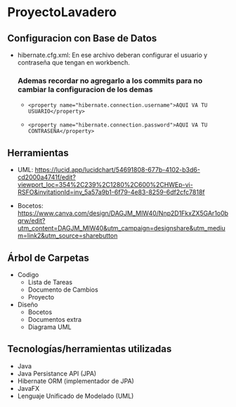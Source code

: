 # ProyectoLavadero

## Configuracion con Base de Datos
- hibernate.cfg.xml: En ese archivo deberan configurar el usuario y contraseña que tengan en workbench. 
    ### <b>Ademas recordar no agregarlo a los commits para no cambiar la configuracion de los demas</b>
  -     <property name="hibernate.connection.username">AQUI VA TU USUARIO</property>
  -     <property name="hibernate.connection.password">AQUI VA TU CONTRASEÑA</property>

## Herramientas
- UML: https://lucid.app/lucidchart/54691808-677b-4102-b3d6-cd2000a4741f/edit?viewport_loc=354%2C239%2C1280%2C600%2CHWEp-vi-RSFO&invitationId=inv_5a57a9b1-6f79-4e83-8259-6df2cfc7818f

- Bocetos: https://www.canva.com/design/DAGJM_MlW40/Nnp2D1FkxZX5GAr1o0bqrw/edit?utm_content=DAGJM_MlW40&utm_campaign=designshare&utm_medium=link2&utm_source=sharebutton

## Árbol de Carpetas
- Codigo
  - Lista de Tareas
  - Documento de Cambios
  - Proyecto
- Diseño
    - Bocetos
    - Documentos extra
    - Diagrama UML

## Tecnologías/herramientas utilizadas
- Java
- Java Persistance API (JPA)
- Hibernate ORM (implementador de JPA)
- JavaFX
- Lenguaje Unificado de Modelado (UML)

